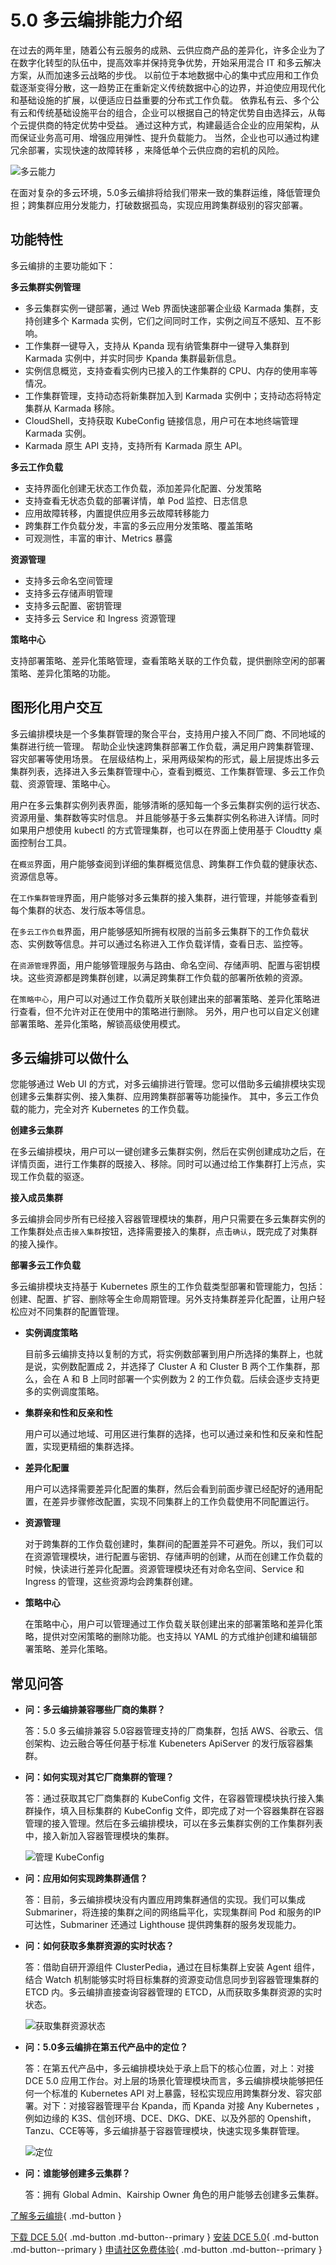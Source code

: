 # 5.0 多云编排能力介绍

在过去的两年里，随着公有云服务的成熟、云供应商产品的差异化，许多企业为了在数字化转型的队伍中，提高效率并保持竞争优势，开始采用混合 IT 和多云解决方案，从而加速多云战略的步伐。
以前位于本地数据中心的集中式应用和工作负载逐渐变得分散，这一趋势正在重新定义传统数据中心的边界，并迫使应用现代化和基础设施的扩展，以便适应日益重要的分布式工作负载。
依靠私有云、多个公有云和传统基础设施平台的组合，企业可以根据自己的特定优势自由选择云，从每个云提供商的特定优势中受益。
通过这种方式，构建最适合企业的应用架构，从而保证业务高可用、增强应用弹性、提升负载能力。
当然，企业也可以通过构建冗余部署，实现快速的故障转移 ，来降低单个云供应商的宕机的风险。

![多云能力](https://docs.daocloud.io/daocloud-docs-images/docs/blogs/images/kairship04.png)

在面对复杂的多云环境，5.0多云编排将给我们带来一致的集群运维，降低管理负担；跨集群应用分发能力，打破数据孤岛，实现应用跨集群级别的容灾部署。

## 功能特性

多云编排的主要功能如下：

**多云集群实例管理**

- 多云集群实例一键部署，通过 Web 界面快速部署企业级 Karmada 集群，支持创建多个 Karmada 实例，它们之间同时工作，实例之间互不感知、互不影响。
- 工作集群一键导入，支持从 Kpanda 现有纳管集群中一键导入集群到 Karmada 实例中，并实时同步 Kpanda 集群最新信息。
- 实例信息概览，支持查看实例内已接入的工作集群的 CPU、内存的使用率等情况。
- 工作集群管理，支持动态将新集群加入到 Karmada 实例中；支持动态将特定集群从 Karmada 移除。
- CloudShell，支持获取 KubeConfig 链接信息，用户可在本地终端管理 Karmada 实例。
- Karmada 原生 API 支持，支持所有 Karmada 原生 API。

**多云工作负载** 

- 支持界面化创建无状态工作负载，添加差异化配置、分发策略
- 支持查看无状态负载的部署详情，单 Pod  监控、日志信息
- 应用故障转移，内置提供应用多云故障转移能力
- 跨集群工作负载分发，丰富的多云应用分发策略、覆盖策略
- 可观测性，丰富的审计、Metrics 暴露

**资源管理** 

- 支持多云命名空间管理
- 支持多云存储声明管理
- 支持多云配置、密钥管理
- 支持多云 Service 和 Ingress 资源管理

**策略中心** 

支持部署策略、差异化策略管理，查看策略关联的工作负载，提供删除空闲的部署策略、差异化策略的功能。

## 图形化用户交互

多云编排模块是一个多集群管理的聚合平台，支持用户接入不同厂商、不同地域的集群进行统一管理。
帮助企业快速跨集群部署工作负载，满足用户跨集群管理、容灾部署等使用场景。
在层级结构上，采用两级架构的形式，最上层提炼出多云集群列表，选择进入多云集群管理中心，查看到概览、工作集群管理、多云工作负载、资源管理、策略中心。

用户在多云集群实例列表界面，能够清晰的感知每一个多云集群实例的运行状态、资源用量、集群数等实时信息。
并且能够基于多云集群实例名称进入详情。同时如果用户想使用 kubectl 的方式管理集群，也可以在界面上使用基于 Cloudtty 桌面控制台工具。

在`概览`界面，用户能够查阅到详细的集群概览信息、跨集群工作负载的健康状态、资源信息等。

在`工作集群管理`界面，用户能够对多云集群的接入集群，进行管理，并能够查看到每个集群的状态、发行版本等信息。

在`多云工作负载`界面，用户能够感知所拥有权限的当前多云集群下的工作负载状态、实例数等信息。并可以通过名称进入工作负载详情，查看日志、监控等。

在`资源管理`界面，用户能够管理服务与路由、命名空间、存储声明、配置与密钥模块。这些资源都是跨集群创建，以满足跨集群工作负载的部署所依赖的资源。

在`策略中心`，用户可以对通过工作负载所关联创建出来的部署策略、差异化策略进行查看，但不允许对正在使用中的策略进行删除。
另外，用户也可以自定义创建部署策略、差异化策略，解锁高级使用模式。

## 多云编排可以做什么

您能够通过 Web UI 的方式，对多云编排进行管理。您可以借助多云编排模块实现创建多云集群实例、接入集群、应用跨集群部署等功能操作。
其中，多云工作负载的能力，完全对齐 Kubernetes 的工作负载。

**创建多云集群**

在多云编排模块，用户可以一键创建多云集群实例，然后在实例创建成功之后，在详情页面，进行工作集群的既接入、移除。同时可以通过给工作集群打上污点，实现工作负载的驱逐。

**接入成员集群**

多云编排会同步所有已经接入容器管理模块的集群，用户只需要在多云集群实例的工作集群处点击`接入集群`按钮，选择需要接入的集群，点击`确认`，既完成了对集群的接入操作。

**部署多云工作负载**

多云编排模块支持基于 Kubernetes 原生的工作负载类型部署和管理能力，包括：创建、配置、扩容、删除等全生命周期管理。另外支持集群差异化配置，让用户轻松应对不同集群的配置管理。

- **实例调度策略**

    目前多云编排支持以复制的方式，将实例数部署到用户所选择的集群上，也就是说，实例数配置成 2，并选择了 Cluster A 和 Cluster B 两个工作集群，那么，会在 A 和 B 上同时部署一个实例数为 2 的工作负载。后续会逐步支持更多的实例调度策略。

- **集群亲和性和反亲和性**

    用户可以通过地域、可用区进行集群的选择，也可以通过亲和性和反亲和性配置，实现更精细的集群选择。

- **差异化配置**

    用户可以选择需要差异化配置的集群，然后会看到前面步骤已经配好的通用配置，在差异步骤修改配置，实现不同集群上的工作负载使用不同配置运行。

- **资源管理**

    对于跨集群的工作负载创建时，集群间的配置差异不可避免。所以，我们可以在资源管理模块，进行配置与密钥、存储声明的创建，从而在创建工作负载的时候，快读进行差异化配置。资源管理模块还有对命名空间、Service 和 Ingress 的管理，这些资源均会跨集群创建。

- **策略中心**

    在策略中心，用户可以管理通过工作负载关联创建出来的部署策略和差异化策略，提供对空闲策略的删除功能。也支持以 YAML 的方式维护创建和编辑部署策略、差异化策略。

## 常见问答

- **问：多云编排兼容哪些厂商的集群？**

    答：5.0 多云编排兼容 5.0容器管理支持的厂商集群，包括 AWS、谷歌云、信创架构、边云融合等任何基于标准 Kubeneters ApiServer 的发行版容器集群。

- **问：如何实现对其它厂商集群的管理？**

    答：通过获取其它厂商集群的 KubeConfig 文件，在容器管理模块执行接入集群操作，填入目标集群的 KubeConfig 文件，即完成了对一个容器集群在容器管理的接入管理。然后在多云编排模块，可以在多云集群实例的工作集群列表中，接入新加入容器管理模块的集群。

    ![管理 KubeConfig](https://docs.daocloud.io/daocloud-docs-images/docs/blogs/images/kairship01.png)

- **问：应用如何实现跨集群通信？**

    答：目前，多云编排模块没有内置应用跨集群通信的实现。我们可以集成 Submariner，将连接的集群之间的网络扁平化，实现集群间 Pod 和服务的IP可达性，Submariner 还通过 Lighthouse 提供跨集群的服务发现能力。

- **问：如何获取多集群资源的实时状态？**

    答：借助自研开源组件 ClusterPedia，通过在目标集群上安装 Agent 组件，结合 Watch 机制能够实时将目标集群的资源变动信息同步到容器管理集群的 ETCD 内。多云编排直接查询容器管理的 ETCD，从而获取多集群资源的实时状态。

    ![获取集群资源状态](https://docs.daocloud.io/daocloud-docs-images/docs/blogs/images/kairship02.png)

- **问：5.0多云编排在第五代产品中的定位？**

    答：在第五代产品中，多云编排模块处于承上启下的核心位置，对上：对接 DCE 5.0 应用工作台。对上层的场景化管理模块而言，多云编排模块能够把任何一个标准的 Kubernetes API 对上暴露，轻松实现应用跨集群分发、容灾部署。对下：对接容器管理平台 Kpanda，而 Kpanda 对接 Any Kubernetes ，例如边缘的 K3S、信创环境、DCE、DKG、DKE、以及外部的 Openshift，Tanzu、CCE等等，多云编排基于容器管理模块，快速实现多集群管理。

    ![定位](https://docs.daocloud.io/daocloud-docs-images/docs/blogs/images/kairship03.png)

- **问：谁能够创建多云集群？**

    答：拥有 Global Admin、Kairship Owner 角色的用户能够去创建多云集群。

[了解多云编排](../kairship/intro/what.md){ .md-button }

[下载 DCE 5.0](../download/dce5.md){ .md-button .md-button--primary }
[安装 DCE 5.0](../install/intro.md){ .md-button .md-button--primary }
[申请社区免费体验](../dce/license0.md){ .md-button .md-button--primary }
